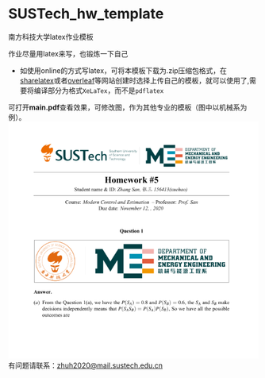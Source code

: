 # SUSTech_hw_template
南方科技大学latex作业模板

作业尽量用latex来写，也锻炼一下自己

- 如使用online的方式写latex，可将本模板下载为.zip压缩包格式，在[sharelatex](https://sharelatex.cra.moe)或者[overleaf](https://www.overleaf.com)等网站创建时选择上传自己的模板，就可以使用了,需要将编译部分为格式`XeLaTex`，而不是`pdflatex`

可打开**main.pdf**查看效果，可修改图，作为其他专业的模板（图中以机械系为例）。
![image-20210224171250308](https://raw.githubusercontent.com/zhuhu00/img/master/20210224171257.png)
有问题请联系：zhuh2020@mail.sustech.edu.cn